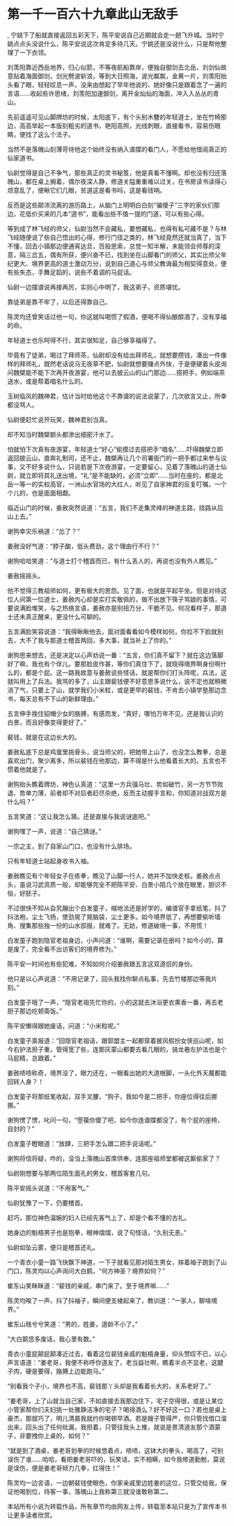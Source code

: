 # 第一千一百六十九章此山无敌手
,  宁姚下了船就直接返回五彩天下，陈平安说自己近期就会走一趟飞升城。当时宁姚点点头没说什么，陈平安说这次肯定多待几天。宁姚还是没说什么，只是帮他整理了一下衣领。
   刘羡阳靠近西岳地界，归心似箭，不等夜航船靠岸，便独自御剑去北岳，刘剑仙故意贴着海面御剑，剑光劈波斩浪，等到大日照海，波光粼粼，金黄一片，刘羡阳抬头看了眼，轻轻叹息一声，没来由想起了早年他说的、她好像只是跟着念了一遍的言语……收起些许思绪，刘羡阳加速御剑，离开金灿灿的海面，冲入入丛丛的青山。
   先前遥遥可见山脚牌坊的时候，太阳底下，有个头别木簪的年轻道士，坐在竹椅那边，高高举起一本版刻粗劣的道书，艳阳高照，光线刺眼，直接看书，容易伤眼睛，便找了这么个法子。
   当然不是落魄山刻薄苛待他这个始终没有纳入谱牒的看门人，不愿给他借阅真正的仙家道书。
   仙尉觉得是自己不争气，那些真正的灵书秘笈，他是真看不懂啊。却也没有归还落魄山，都在桌上搁着，偶尔夜深人静，修道关隘重重难以过关，在书房读书读得心烦意乱了，便瞅它们几眼，贫道这是看书吗，这是看钱呐。
   反而是这些颠沛流离的游历路上，从脑门上明明白白刻“骗傻子”三字的家伙们那边，花低价买来的几本“道书”，能看出些不值一提的门道，可以有些心得。
   等到成了林飞经的师父，仙尉当然不会藏私，要想藏私，也得有私可藏不是？与林飞经随便说了些自己悟出的心得，修行门径之类的，林飞经竟然还就当真了，当下不懂，回去小镇那边便通宵达旦，百般思索，总觉一知半解，未能领会师尊的深意，隔三岔五，偶有所获，便兴奋不已，找到坐在山脚看门的师父，其实比师父年纪更大、境界更高的道士激动万分，说到自己道心与师父教诲最为相契得意处，便有些失态，手舞足蹈的，说些不着调的马屁话。
   仙尉一边摆谱说再接再厉，实则心中明了，我这弟子，资质堪忧。
   靠徒弟是靠不牢了，以后还得靠自己。
   陈灵均还曾笑话过他一句，你这就叫喝惯了假酒，便喝不得仙酿醇酒了，没有享福的命。
   年轻道士也乐呵得不行，其实很知足，自己够享福得了。
   毕竟有了徒弟，喝过了拜师茶，仙尉却没有给出拜师礼，就想要攒钱，凑出一件像样的拜师礼，既然老话说马无夜草不肥，仙尉就想要赚点外快，于是便硬着头皮询问魏檗能不能下次再开夜游宴，他可以去披云山的山门那边……搭把手，例如端茶送水，或是帮着唱名什么的。
   玉树临风的魏神君，估计当时给他这个不靠谱的说法说蒙了，几次欲言又止，所幸都没骂人。
   仙尉便赶忙说开玩笑，魏神君别当真。
   却不知当时魏檗额头都渗出细密汗水了。
   怕就怕下次真有夜游宴，年轻道士“好心”偷摸过去搭把手“唱名”……吓得魏檗立即返回披云山，直奔礼制司，还不止，魏檗再让几个司署衙门的一把手都过来参与议事，又不好多说什么，只说若是下次夜游宴，一定要留心，见着了落魄山的道士仙尉，就立即将其礼送出境，“礼”是不能缺的，必须“立即”……当时在座的，都是北岳一等一的实权高官，一洲山水官场的大红人，听见了自家神君的反复叮嘱，一个个儿的，也是面面相觑。
   临近山门的时候，姜赦突然说道：“五言，我们不走集灵峰的神道主路，绕路从后山上去。”
   谢狗幸灾乐祸道：“怂了？”
   姜赦没好气道：“脖子酸，低头费劲，这个理由行不行？”
   谢狗哈哈笑道：“与道士打个稽首而已，有什么丢人的，再说也没有外人瞧见。”
   姜赦摇摇头。
   他不觉得三教祖师如何，更有极大的恩怨。见了面，也就是平起平坐。但是对待这位人间第一位道士，姜赦内心却是实打实敬佩的，做不出放下筷子骂娘的事情，可要说满脸堆笑，与之热络言语，姜赦亦是别扭万分，干脆不见。何况看样子，那道士还未真正醒来，更没什么可聊的。
   五言满脸笑容说道：“我得瞅瞅他去，面对面看看如今模样如何，你拉不下脸就别去，大不了我与那道士稽首两回，多大事，就当补上了你的。”
   谢狗思来想去，还是决定以心声劝说一番：“五言，你们真不留下？就在这边落脚好了嘛，我也有个伴儿。要那脸皮作甚，等你们真住下了，就晓得境界啊身份啊什么的，都是个屁。这一路我故意与姜赦说些怪话，就是帮你们打头阵呢，兵法，这就叫用上了兵法。我骂的多了，山主跟裴钱便不好意思多说什么，说不定也就稍微消了气，只要上了山，就学我们小米粒，或是更早的裴钱，不肯去小镇学塾那边念书，每天总有不下山的新鲜理由。”
   五言伸手挽住貂帽少女的胳膊，有感而发，“真好，哪怕万年不见，还是我认识的白景，而且好像变得更好了。”
   裴钱，就是在这边长大的。
   姜赦私底下总是鸡蛋里挑骨头，说当师父的，把她带上山了，也没怎么教拳，总是喜欢出门，聚少离多，所以裴钱在他那边，算不得是什么他看着长大的。五言也不惯着他就是了。
   谢狗抬头瞧着牌坊，神色认真道：“这里一方兵强马壮、势如破竹，另一方节节败退、势单力薄，前者却不对后者赶尽杀绝，反而主动握手言和，你知道对战双方是什么吗？”
   五言笑道：“这让我怎么猜。还是直接与我说谜底吧。”
   谢狗嘿了一声，说道：“自己猜谜。”
   一宗之主，到了自家山门口，也没有什么排场。
   只有年轻道士站起身收书入袖。
   姜赦瞧见有个年轻女子在练拳，瞧见了山脚一行人，她并不加快走桩。姜赦点点头，虽说习武资质一般，却能够完全不把陈平安、白景小陌几个放在眼里，胆识不俗，好胚子。
   不过很快不知从旮旯蹦出个白发童子，缩地法还是好学的，编谱官手拿纸笔，抖了抖法袍，尘土飞扬，使劲晃了晃脑袋，尘土更多。如今境界低了，再想要偷听墙角、搜集那些独一份的山水邸报，就难了。无妨，修道破境一事，不用慌！
   白发童子跑到隐官老祖身边，小声问道：“谁啊，需要记录在册吗？如今小的，算是废了，完全看不出访客们的境界修为。”
   陈平安一时间也有些犯难，不知如何介绍姜赦跟五言这双道侣的身份。
   他只是以心声说道：“不用记录了，回头我找你聊点私事，先去竹楼那边等我片刻。”
   白发童子哦了一声，“隐官老祖先忙你的，小的这就去沐浴更衣熏香一番，再去老厨子那边吃顿斋饭。”
   陈平安懒得跟她废话，问道：“小米粒呢。”
   白发童子禀报道：“回隐官老祖话，跟郭盟主一起都穿着披风假扮女侠巡山呢，如今右护法担子重，管得宽了些，连那灰蒙山都要去看几眼的，骑龙巷左护法也是个马屁精，总跟着。”
   姜赦啧啧称奇，境界没了，眼力还在，一眼看出她的大道根脚，一头化外天魔都能回转人身？！
   白发童子将那纸笔收起，双手叉腰，“狗子，我如今是二把手，你座位得往后挪挪。”
   谢狗愣了愣，叱问一句，“箜篌你傻了吧，如今你连谱牒都没了，有个屁的座椅，自封的？”
   白发童子瞪眼道：“放肆，三把手怎么跟二把手说话呢。”
   谢狗将信将疑，咋的，没当上落魄山首席供奉，连那座祖师堂都被这厮偷家了？
   仙尉刚想要与那两位陌生面孔的男女，稽首客套几句。
   陈平安摇头说道：“不用客气。”
   仙尉犹豫了一下，仍要稽首。
   赶巧，那位神色温婉的妇人已经先客气上了，却是个看不懂的古礼。
   她身边的魁梧男子也是抱拳，眼神熠熠，说了句怪话，“久别无恙。”
   仙尉如坠云雾，便只是稽首还礼。
   一个青衣小童一路飞快飘下神道，一下子就看见那对陌生男女，摔着袖子跑到了山门口，陈灵均以心声询问大白鹅，“何方神圣？境界如何？”
   崔东山笑眯眯道：“裴钱的亲戚，串门来了。至于境界嘛……”
   陈灵均唉了一声，抖了抖袖子，瞬间便支棱起来了，教训道：“一家人，聊啥境界。”
   崔东山贱兮兮笑道：“男的，姓姜，道龄不小了。”
   “大白鹅恁多废话，我心里有数。”
   青衣小童屁颠屁颠凑近过去，看着这位裴钱亲戚的魁梧身量，仰头赞叹不已，以心声言语道：“姜老哥，我便不称呼你道友了，老当益壮啊，瞧着半点不显老，这腱子肉，硬是要得，胳膊上边能跑马。”
   “别看我个子小，境界也不高，裴钱那丫头却是我看着长大的，关系老好了。”
   “姜老哥，上了山就当自己家，不如直接去我那边住下，宅子空得很，或是让某位小管家帮你们夫妇挑一处雅静洁净的宅子？喝得酒么？好不好这一口？若也是桌上豪杰，那就巧了，明儿清晨我就约你喝顿早酒。若是嫂子管得严，你只管找借口溜出来，回头出了任何纰漏，我担着，只管往我头上推，就说是景清道友那个酒蒙子，非要拽你上桌的，如何？”
   “就是到了酒桌，姜老哥划拳的时候悠着点，啧啧，这钵大的拳头，喝高了，可别误伤了谁……哈哈，看把姜老哥吓的，玩笑话，实不相瞒，如今我修道勤勉，莫说是误伤，便是姜老哥倾力几拳，扛得住！”
   陈灵均一边言语，一边朝裴钱使眼色，你家亲戚里边姓姜的这位，只管交给我，保证他喝到位，待客一事，落魄山上我称第三就没谁敢称第二。
  本站所有小说为转载作品，所有章节均由网友上传，转载至本站只是为了宣传本书让更多读者欣赏。